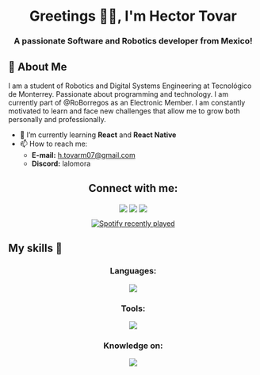 <h1 align="center">Greetings ✌🏼, I'm Hector Tovar </h1>
<h3 align="center">A passionate Software and Robotics developer from Mexico! </h3>

<h2 align="left">👤 About Me </h2>
<p align="left">
I am a student of Robotics and Digital Systems Engineering at Tecnológico de Monterrey. Passionate about programming and technology. I am currently part of @RoBorregos as an Electronic Member. I am constantly motivated to learn and face new challenges that allow me to grow both personally and professionally.
</p>

- 🌱 I’m currently learning **React** and **React Native**
- 📫 How to reach me:
  - **E-mail:** h.tovarm07@gmail.com
  - **Discord:** lalomora

<h2 align="center">Connect with me:</h2>
<p align="center">
<a href="mailto:h.tovarm07@gmail.comm?Subject=Hello%20"><img align="center" src="https://skillicons.dev/icons?i=gmail"></a>
<a href="https://linkedin.com/in/hectortovarm"><img align="center" src="https://skillicons.dev/icons?i=linkedin"/></a>
<a href="https://instagram.com/htovar7"><img align="center" src="https://skillicons.dev/icons?i=instagram"/></a>

<div align="center">
  <a href="[https://open.spotify.com/user/b5l7tjmoagu41aaj80sfpcrb7](https://open.spotify.com/user/31gcw4vgutkgoxc4hf25vlzo3csy)">
    <img src="https://spotify-recently-played-readme.vercel.app/api?user=31gcw4vgutkgoxc4hf25vlzo3csy&count=5)" alt="Spotify recently played"  />
  </a>
</div>

<h2>My skills 🎸</h2>
</p>
  <h3 align="center">Languages:</h3>
  <p align="center">
    <a href="https://skillicons.dev">
      <img src="https://skillicons.dev/icons?i=py,cpp,js,cs,matlab,mysql,html,css,tailwind" />
    </a>
</p>

<h3 align="center">Tools:</h3>
<p align="center">
  <a href="https://skillicons.dev">
    <img src="https://skillicons.dev/icons?i=vscode,git,github,linux,arduino,raspberrypi,react,ubuntu" />
  </a>
</p>

<h3 align="center">Knowledge on:</h3>
<p align="center">
  <a href="https://skillicons.dev">
    <img src="https://skillicons.dev/icons?i=ae,ps"/>
  </a>
</p>
